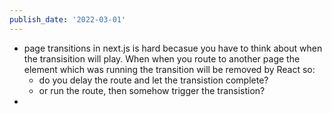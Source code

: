 ```yaml
---
publish_date: '2022-03-01'
---
```

- page transitions in next.js is hard becasue you have to think about when the transisition will play.  When when you route to another page the element which was running the transition will be removed by React so:
	- do you delay the route and let the transistion complete?
	- or run the route, then somehow trigger the transistion?
-
